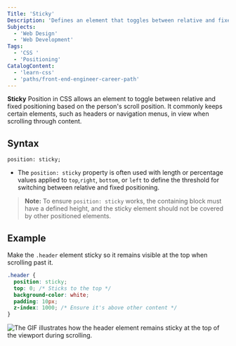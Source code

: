 ```yaml
---
Title: 'Sticky'
Description: 'Defines an element that toggles between relative and fixed positions depending on the scroll position.'
Subjects:
  - 'Web Design'
  - 'Web Development'
Tags:
  - 'CSS '
  - 'Positioning'
CatalogContent:
  - 'learn-css'
  - 'paths/front-end-engineer-career-path'
---
```


**Sticky** Position in CSS allows an element to toggle between relative and fixed positioning based on the person's scroll position. It commonly keeps certain elements, such as headers or navigation menus, in view when scrolling through content.

## Syntax

```pseudo
position: sticky;
```

- The `position: sticky` property is often used with length or percentage values applied to `top`,`right`, `bottom`, or `left` to define the threshold for switching between relative and fixed positioning.

> **Note:** To ensure `position: sticky` works, the containing block must have a defined height, and the sticky element should not be covered by other positioned elements.

## Example

Make the `.header` element sticky so it remains visible at the top when scrolling past it.

```css
.header {
  position: sticky;
  top: 0; /* Sticks to the top */
  background-color: white;
  padding: 10px;
  z-index: 1000; /* Ensure it's above other content */
}
```

![The GIF illustrates how the header element remains sticky at the top of the viewport during scrolling.](https://raw.githubusercontent.com/Codecademy/docs/main/media/sticky-header-example.gif)
